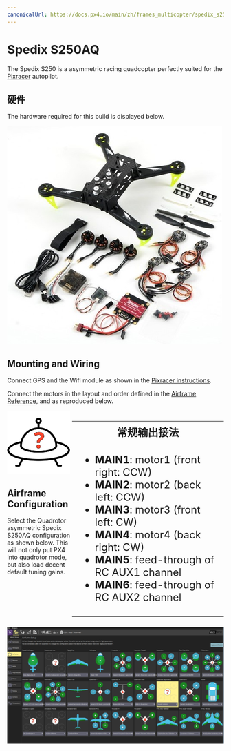 ```yaml
---
canonicalUrl: https://docs.px4.io/main/zh/frames_multicopter/spedix_s250_pixracer
---
```


# Spedix S250AQ

The Spedix S250 is a asymmetric racing quadcopter perfectly suited for the [Pixracer](../flight_controller/pixracer.md) autopilot.

## 硬件

The hardware required for this build is displayed below.

![Spedix s250 components (unassembled)](../../assets/airframes/multicopter/spedix_s250aq_pixracer/spedix_s250aq_arf_components_unassembled.jpg)

## Mounting and Wiring

Connect GPS and the Wifi module as shown in the [Pixracer instructions](../flight_controller/pixracer.md).

Connect the motors in the layout and order defined in the [Airframe Reference](../airframes/airframe_reference.md#quadrotor-asymmetric), and as reproduced below.

<div>
  <img src="../../assets/airframes/types/AirframeUnknown.svg" width="29%" style="max-height: 180px;" /> 
  
  <table style="float: right; width: 70%; font-size:1.5rem;">
    <colgroup><col></colgroup> <tr>
      <th>
        常规输出接法
      </th>
    </tr>
<tr>
 <td style="vertical-align: top;"><ul><li><b>MAIN1</b>: motor1 (front right: CCW)</li><li><b>MAIN2</b>: motor2 (back left: CCW)</li><li><b>MAIN3</b>: motor3 (front left: CW)</li><li><b>MAIN4</b>: motor4 (back right: CW)</li><li><b>MAIN5</b>: feed-through of RC AUX1 channel</li><li><b>MAIN6</b>: feed-through of RC AUX2 channel</li></ul></td>
</tr>
  </table>
</div>

## Airframe Configuration

Select the Quadrotor asymmetric Spedix S250AQ configuration as shown below. This will not only put PX4 into quadrotor mode, but also load decent default tuning gains.

![QGC - COnfigure airframe as for Spedix250aq](../../assets/airframes/multicopter/spedix_s250aq_pixracer/spedix_250aq_qgc.png)